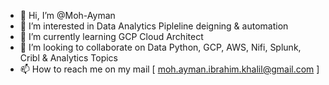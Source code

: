 - 👋 Hi, I’m @Moh-Ayman
- 👀 I’m interested in Data Analytics Pipleline deigning & automation
- 🌱 I’m currently learning GCP Cloud Architect
- 💞️ I’m looking to collaborate on Data Python, GCP, AWS, Nifi, Splunk, Cribl & Analytics Topics 
- 📫 How to reach me on my mail [ moh.ayman.ibrahim.khalil@gmail.com ]

<!---
Moh-Ayman/Moh-Ayman is a ✨ special ✨ repository because its `README.md` (this file) appears on your GitHub profile.
You can click the Preview link to take a look at your changes.
--->

